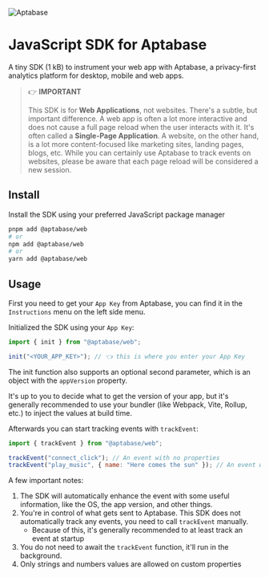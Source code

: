 ![Aptabase](https://aptabase.com/og.png)

# JavaScript SDK for Aptabase

A tiny SDK (1 kB) to instrument your web app with Aptabase, a privacy-first analytics platform for desktop, mobile and web apps.

> 👉 **IMPORTANT**
>
> This SDK is for **Web Applications**, not websites. There's a subtle, but important difference. A web app is often a lot more interactive and does not cause a full page reload when the user interacts with it. It's often called a **Single-Page Application**. A website, on the other hand, is a lot more content-focused like marketing sites, landing pages, blogs, etc. While you can certainly use Aptabase to track events on websites, please be aware that each page reload will be considered a new session.

## Install

Install the SDK using your preferred JavaScript package manager

```bash
pnpm add @aptabase/web
# or
npm add @aptabase/web
# or
yarn add @aptabase/web
```

## Usage

First you need to get your `App Key` from Aptabase, you can find it in the `Instructions` menu on the left side menu.

Initialized the SDK using your `App Key`:

```js
import { init } from "@aptabase/web";

init("<YOUR_APP_KEY>"); // 👈 this is where you enter your App Key
```

The init function also supports an optional second parameter, which is an object with the `appVersion` property.

It's up to you to decide what to get the version of your app, but it's generally recommended to use your bundler (like Webpack, Vite, Rollup, etc.) to inject the values at build time.

Afterwards you can start tracking events with `trackEvent`:

```js
import { trackEvent } from "@aptabase/web";

trackEvent("connect_click"); // An event with no properties
trackEvent("play_music", { name: "Here comes the sun" }); // An event with a custom property
```

A few important notes:

1. The SDK will automatically enhance the event with some useful information, like the OS, the app version, and other things.
2. You're in control of what gets sent to Aptabase. This SDK does not automatically track any events, you need to call `trackEvent` manually.
   - Because of this, it's generally recommended to at least track an event at startup
3. You do not need to await the `trackEvent` function, it'll run in the background.
4. Only strings and numbers values are allowed on custom properties
